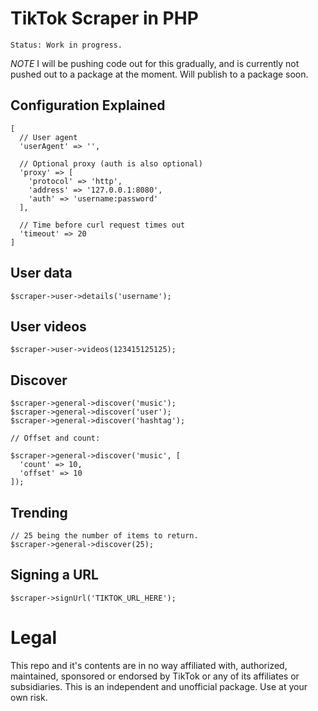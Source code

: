 # TikTok Scraper in PHP

`Status: Work in progress.`

*NOTE* I will be pushing code out for this gradually, and is currently not pushed out to a package at the moment. Will publish to a package soon.


## Configuration Explained

```
[
  // User agent
  'userAgent' => '',

  // Optional proxy (auth is also optional)
  'proxy' => [
    'protocol' => 'http',
    'address' => '127.0.0.1:8080',
    'auth' => 'username:password'
  ],

  // Time before curl request times out
  'timeout' => 20
]
```

## User data

```
$scraper->user->details('username');
```

## User videos

```
$scraper->user->videos(123415125125);
```

## Discover

```
$scraper->general->discover('music');
$scraper->general->discover('user');
$scraper->general->discover('hashtag');

// Offset and count:

$scraper->general->discover('music', [
  'count' => 10,
  'offset' => 10
]);

```

## Trending

```
// 25 being the number of items to return.
$scraper->general->discover(25);
```

## Signing a URL

```
$scraper->signUrl('TIKTOK_URL_HERE');
```

# Legal

This repo and it's contents are in no way affiliated with, authorized, maintained, sponsored or endorsed by TikTok or any of its affiliates or subsidiaries. This is an independent and unofficial package. Use at your own risk.
